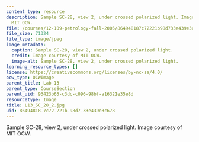 ```yaml
---
content_type: resource
description: Sample SC-28, view 2, under crossed polarized light. Image courtesy of
  MIT OCW.
file: /courses/12-109-petrology-fall-2005/864948187c72221b98d733e439e3c678_L13_SC_28_2.jpg
file_size: 71324
file_type: image/jpeg
image_metadata:
  caption: Sample SC-28, view 2, under crossed polarized light.
  credit: Image courtesy of MIT OCW.
  image-alt: Sample SC-28, view 2, under crossed polarized light.
learning_resource_types: []
license: https://creativecommons.org/licenses/by-nc-sa/4.0/
ocw_type: OCWImage
parent_title: Lab 13
parent_type: CourseSection
parent_uid: 93423b65-c3dc-c096-98bf-a16321e35e8d
resourcetype: Image
title: L13_SC_28_2.jpg
uid: 86494818-7c72-221b-98d7-33e439e3c678
---
```

Sample SC-28, view 2, under crossed polarized light. Image courtesy of MIT OCW.